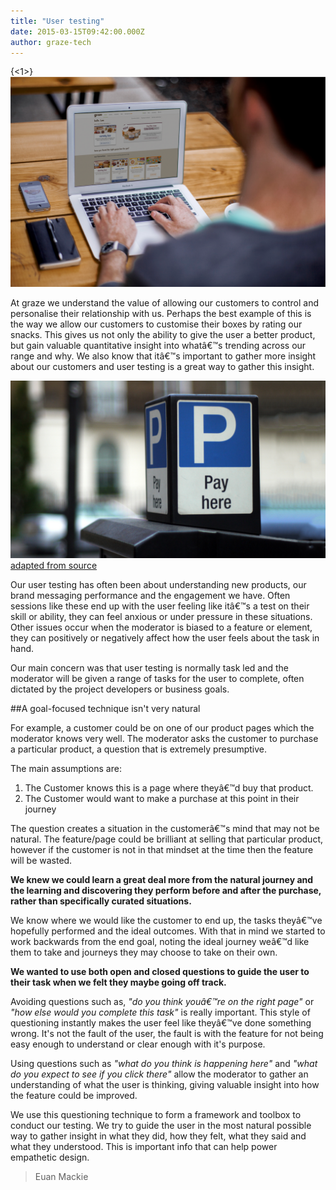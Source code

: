 ```yaml
---
title: "User testing"
date: 2015-03-15T09:42:00.000Z
author: graze-tech
---
```


{<1>}![User Testing](/content/images/2015/03/Blog-Image-2.png)


At graze we understand the value of allowing our customers to control and personalise their relationship with us. Perhaps the best example of this is the way we allow our customers to customise their boxes by rating our snacks. This gives us not only the ability to give the user a better product, but gain valuable quantitative insight into whatâ€™s trending across our range and why. We also know that itâ€™s important to gather more insight about our customers and user testing is a great way to gather this insight.

![](/content/images/2015/03/blog-image-3.png) [adapted from source](http://www.flickr.com/photos/r4vi/) 

Our user testing has often been about understanding new products, our brand messaging performance and the engagement we have. Often sessions like these end up with the user feeling like itâ€™s a test on their skill or ability, they can feel anxious or under pressure in these situations. Other issues occur when the moderator is biased to a feature or element, they can positively or negatively affect how the user feels about the task in hand. 

Our main concern was that user testing is normally task led and the moderator will be given a range of tasks for the user to complete, often dictated by the project developers or business goals.

##A goal-focused technique isn't very natural

For example, a customer could be on one of our product pages which the moderator knows very well. The moderator asks the customer to purchase a particular product, a question that is extremely presumptive.

The main assumptions are:
1. The Customer knows this is a page where theyâ€™d buy that product.
2. The Customer would want to make a purchase at this point in their journey

The question creates a situation in the customerâ€™s mind that may not be natural. The feature/page could be brilliant at selling that particular product, however if the customer is not in that mindset at the time then the feature will be wasted. 

**We knew we could learn a great deal more from the natural journey and the learning and discovering they perform before and after the purchase, rather than specifically curated situations.**

We know where we would like the customer to end up, the tasks theyâ€™ve hopefully performed and the ideal outcomes. With that in mind we started to work backwards from the end goal, noting the ideal journey weâ€™d like them to take and journeys they may choose to take on their own.

**We wanted to use both open and closed questions to guide the user to their task when we felt they maybe going off track.** 

Avoiding questions such as, _"do you think youâ€™re on the right page"_ or _"how else would you complete this task"_ is really important. This style of questioning instantly makes the user feel like theyâ€™ve done something wrong. It's not the fault of the user, the fault is with the feature for not being easy enough to understand or clear enough with it's purpose. 

Using questions such as  _"what do you think is happening here"_ and _"what do you expect to see if you click there"_ allow the moderator to gather an understanding of what the user is thinking, giving valuable insight into how the feature could be improved.

We use this questioning technique to form a framework and toolbox to conduct our testing. We try to guide the user in the most natural possible way to gather insight in what they did, how they felt, what they said and what they understood. This is important info that can help power empathetic design.


> Euan Mackie




